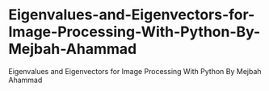 # Eigenvalues-and-Eigenvectors-for-Image-Processing-With-Python-By-Mejbah-Ahammad
Eigenvalues and Eigenvectors for Image Processing With Python By Mejbah Ahammad
